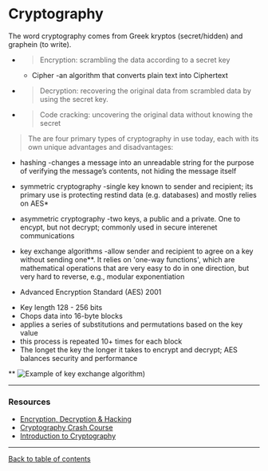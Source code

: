 # Cryptography
The word cryptography comes from Greek kryptos (secret/hidden) and graphein (to write).

- > Encryption: scrambling the data according to a secret key
  - Cipher -an algorithm that converts plain text into Ciphertext
- > Decryption: recovering the original data from scrambled data by using the secret key.
- > Code cracking: uncovering the original data without knowing the secret

> The are four primary types of cryptography in use today, each with its own unique advantages and disadvantages:

- hashing -changes a message into an unreadable string for the purpose of verifying the message’s contents, not hiding the message itself
- symmetric cryptography -single key known to sender and recipient; its primary use is protecting restind data (e.g. databases) and mostly relies on AES*

- asymmetric cryptography -two keys, a public and a private.  One to encypt, but not decrypt;  commonly used in secure interenet communications

- key exchange algorithms -allow sender and recipient to agree on a key without sending one**.  It relies on 'one-way functions', which are mathematical operations that are very easy to do in one direction, but very hard to reverse, e.g., modular exponentiation

* Advanced Encryption Standard (AES) 2001
- Key length 128 - 256 bits
- Chops data into 16-byte blocks
- applies a series of substitutions and permutations based on the key value
- this process is repeated 10+ times for each block
- The longet the key the longer it takes to encrypt and decrypt; AES balances security and performance


** ![Example of key exchange algorithm)](https://thebestvpn.com/wp-content/uploads/2017/06/n4jBE-1.png)

---

### Resources

- [Encryption, Decryption & Hacking](https://www.khanacademy.org/computing/computers-and-internet/xcae6f4a7ff015e7d:online-data-security/xcae6f4a7ff015e7d:data-encryption-techniques/a/encryption-decryption-and-code-cracking)
- [Cryptography Crash Course](https://www.youtube.com/watch?v=jhXCTbFnK8o)
- [Introduction to Cryptography](https://thebestvpn.com/cryptography/)



---

[Back to table of contents](../README.md)